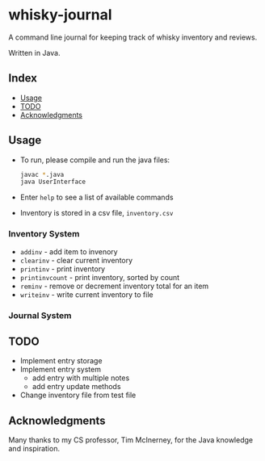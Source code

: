 # whisky-journal

A command line journal for keeping track of whisky inventory and reviews.

Written in Java.

## Index

- [Usage](#usage)
- [TODO](#todo)
- [Acknowledgments](#acknowledgments)

## Usage

- To run, please compile and run the java files:

  ```bash
  javac *.java
  java UserInterface
  ```

- Enter `help` to see a list of available commands
- Inventory is stored in a csv file, `inventory.csv`

### Inventory System

- `addinv` - add item to invenory
- `clearinv` - clear current inventory
- `printinv` - print inventory
- `printinvcount` - print inventory, sorted by count
- `reminv` - remove or decrement inventory total for an item
- `writeinv` - write current inventory to file

### Journal System

## TODO

- Implement entry storage
- Implement entry system
  - add entry with multiple notes
  - add entry update methods
- Change inventory file from test file

## Acknowledgments

Many thanks to my CS professor, Tim McInerney, for the Java knowledge and inspiration.
